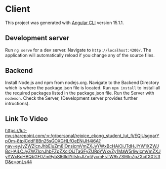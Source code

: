 # Client

This project was generated with [Angular CLI](https://github.com/angular/angular-cli) version 15.1.1.

## Development server

Run `ng serve` for a dev server. Navigate to `http://localhost:4200/`. The application will automatically reload if you change any of the source files.

## Backend
Install Node.js and npm  from nodejs.org.
Navigate to the Backend Directory which is where the package.json file is located.
Run `npm install` to install all the required packages listed in the package.json file.
Run the Server with `nodemon`.
Check the Server, (Development server provides further intructions).


## Link To Video

https://lut-my.sharepoint.com/:v:/g/personal/rejoice_ekong_student_lut_fi/EQjUsgqarYpOm-8tplCddF8Bn25sGOXGHLfOeENjJH4i6A?nav=eyJyZWZlcnJhbEluZm8iOnsicmVmZXJyYWxBcHAiOiJTdHJlYW1XZWJBcHAiLCJyZWZlcnJhbFZpZXciOiJTaGFyZURpYWxvZy1MaW5rIiwicmVmZXJyYWxBcHBQbGF0Zm9ybSI6IldlYiIsInJlZmVycmFsTW9kZSI6InZpZXcifX0%3D&e=onLs44
